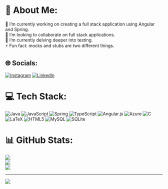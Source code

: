 # 💫 About Me:
🔭 I’m currently working on creating a full stack application using Angular and Spring.<br>👯 I’m looking to collaborate on full stack applications.<br>🌱 I’m currently delving deeper into testing. <br>⚡ Fun fact: mocks and stubs are two different things. 


## 🌐 Socials:
[![Instagram](https://img.shields.io/badge/Instagram-%23E4405F.svg?logo=Instagram&logoColor=white)](https://instagram.com/arslansmajevic) [![LinkedIn](https://img.shields.io/badge/LinkedIn-%230077B5.svg?logo=linkedin&logoColor=white)](https://linkedin.com/in/arslan-smajevic-a6048b273) 

# 💻 Tech Stack:
![Java](https://img.shields.io/badge/java-%23ED8B00.svg?style=for-the-badge&logo=openjdk&logoColor=white) ![JavaScript](https://img.shields.io/badge/javascript-%23323330.svg?style=for-the-badge&logo=javascript&logoColor=%23F7DF1E) ![Spring](https://img.shields.io/badge/spring-%236DB33F.svg?style=for-the-badge&logo=spring&logoColor=white) ![TypeScript](https://img.shields.io/badge/typescript-%23007ACC.svg?style=for-the-badge&logo=typescript&logoColor=white) ![Angular.js](https://img.shields.io/badge/angular.js-%23E23237.svg?style=for-the-badge&logo=angularjs&logoColor=white) ![Azure](https://img.shields.io/badge/azure-%230072C6.svg?style=for-the-badge&logo=microsoftazure&logoColor=white) ![C](https://img.shields.io/badge/c-%2300599C.svg?style=for-the-badge&logo=c&logoColor=white) ![LaTeX](https://img.shields.io/badge/latex-%23008080.svg?style=for-the-badge&logo=latex&logoColor=white) ![HTML5](https://img.shields.io/badge/html5-%23E34F26.svg?style=for-the-badge&logo=html5&logoColor=white) ![MySQL](https://img.shields.io/badge/mysql-%2300000f.svg?style=for-the-badge&logo=mysql&logoColor=white) ![SQLite](https://img.shields.io/badge/sqlite-%2307405e.svg?style=for-the-badge&logo=sqlite&logoColor=white)
# 📊 GitHub Stats:
![](https://github-readme-stats.vercel.app/api?username=arslansmajevic&theme=dark&hide_border=false&include_all_commits=false&count_private=false)<br/>
![](https://github-readme-streak-stats.herokuapp.com/?user=arslansmajevic&theme=dark&hide_border=false)<br/>
![](https://github-readme-stats.vercel.app/api/top-langs/?username=arslansmajevic&theme=dark&hide_border=false&include_all_commits=false&count_private=false&layout=compact)

---
[![](https://visitcount.itsvg.in/api?id=arslansmajevic&icon=0&color=0)](https://visitcount.itsvg.in)

<!-- Proudly created with GPRM ( https://gprm.itsvg.in ) -->
